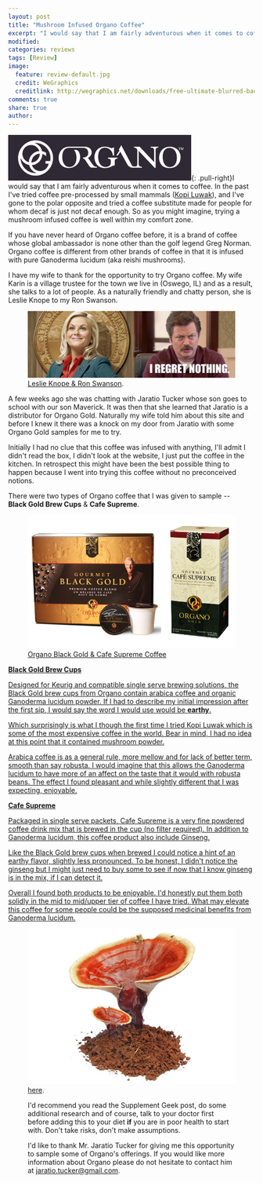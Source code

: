 ```yaml
---
layout: post
title: "Mushroom Infused Organo Coffee"
excerpt: "I would say that I am fairly adventurous when it comes to coffee.  In the past I've tried coffee pre-processed by small mammals (Kopi Luwak), and I've gone to the polar opposite and tried a coffee substitute made for people for whom decaf is just not decaf enough.  So as you might imagine, trying a mushroom infused coffee is well within my comfort zone."
modified: 
categories: reviews
tags: [Review]
image:
  feature: review-default.jpg
  credit: WeGraphics
  creditlink: http://wegraphics.net/downloads/free-ultimate-blurred-background-pack/
comments: true
share: true
author: 
---
```


![Organo Coffee](/images/organo.png){: .pull-right}I would say that I am fairly adventurous when it comes to coffee.  In the past I've tried coffee pre-processed by small mammals ([Kopi Luwak](http://www.coffeedrinkers.org/reviews/Taking-it-to-the-Extreme-Kopi-Luwak/)), and I've gone to the polar opposite and tried a coffee substitute made for people for whom decaf is just not decaf enough.  So as you might imagine, trying a mushroom infused coffee is well within my comfort zone.

If you have never heard of Organo coffee before, it is a brand of coffee whose global ambassador is none other than the golf legend Greg Norman.  Organo coffee is different from other brands of coffee in that it is infused with pure Ganoderma lucidum (aka reishi mushrooms).

I have my wife to thank for the opportunity to try Organo coffee. My wife Karin is a village trustee for the town we live in (Oswego, IL) and as a result, she talks to a lot of people.  As a naturally friendly and chatty person, she is Leslie Knope to my Ron Swanson. 
<figure>
    <img src="/images/leslie-ron.jpg"></a>
    <figcaption><a href="/images/leslie-ron.jpg" title="Leslie Knope & Ron Swanson">Leslie Knope & Ron Swanson</a>.</figcaption>
</figure>
A few weeks ago she was chatting with Jaratio Tucker whose son goes to school with our son Maverick.  It was then that she learned that Jaratio is a distributor for Organo Gold.  Naturally my wife told him about this site and before I knew it there was a knock on my door from Jaratio with some Organo Gold samples for me to try.

Initially I had no clue that this coffee was infused with anything, I'll admit I didn't read the box, I didn't look at the website, I just put the coffee in the kitchen.  In retrospect this might have been the best possible thing to happen because I went into trying this coffee without no preconceived notions.

There were two types of Organo coffee that I was given to sample --  
**Black Gold Brew Cups** & **Cafe Supreme**.
<figure>
    <img src="/images/organo-tested.png"></a>
    <figcaption><a href="/images/organo-tested.png" title="Organo Black Gold & Cafe Supreme Coffee">Organo Black Gold & Cafe Supreme Coffee</figcaption>
</figure>

**Black Gold Brew Cups**

Designed for Keurig and compatible single serve brewing solutions, the Black Gold brew cups from Organo contain arabica coffee and organic Ganoderma lucidum powder.  If I had to describe my initial impression after the first sip, I would say the word I would use would be **earthy**.  

Which surprisingly is what I though the first time I tried Kopi Luwak which is some of the most expensive coffee in the world.  Bear in mind, I had no idea at this point that it contained mushroom powder.  

Arabica coffee is as a general rule, more mellow and for lack of better term, smooth than say robusta. I would imagine that this allows the Ganoderma lucidum to have more of an affect on the taste that it would with robusta beans.  The effect I found pleasant and while slightly different that I was expecting, enjoyable.

**Cafe Supreme**

Packaged in single serve packets, Cafe Supreme is a very fine powdered coffee drink mix that is brewed in the cup (no filter required).  In addition to Ganoderma lucidum, this coffee product also include Ginseng.  

Like the Black Gold brew cups when brewed I could notice a hint of an earthy flavor, slightly less pronounced.  To be honest, I didn't notice the ginseng but I might just need to buy some to see if now that I know ginseng is in the mix, if I can detect it.

Overall I found both products to be enjoyable.  I'd honestly put them both solidly in the mid to mid/upper tier of coffee I have tried.  What may elevate this coffee for some people could be the supposed medicinal benefits from Ganoderma lucidum.

<figure>
    <img src="/images/ganoderma.jpg"></a>
    <figcaption><a href="/images/organo-tested.png" title="Ganoderma lucidum</a>.</figcaption>
</figure>

**Shrooms man! Shrooms!**

Is there a health benefit to adding Ganoderma lucidum to their coffee? Like many herbal suppliments there are many people who swear by it.  Scientifically speaking, testing continues.  I won't say its good for you, I won't say it's bad.  I honestly don't know. 

If you want to do some research on your own, I ran across a fairly comprehensive article that focuses in on actual scientific study results over at Supplement Geek located [here](http://supplement-geek.com/ganoderma-benefits-review-side-effects/).  

I'd recommend you read the Supplement Geek post, do some additional research and of course, talk to your doctor first before adding this to your diet **if** you are in poor health to start with.  Don't take risks, don't make assumptions.

I'd like to thank Mr. Jaratio Tucker for giving me this opportunity to sample some of Organo's offerings.  If you would like more information about Organo please do not hesitate to contact him at jaratio.tucker@gmail.com.
